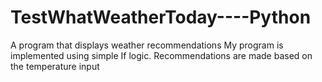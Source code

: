 # TestWhatWeatherToday----Python
A program that displays weather recommendations
My program is implemented using simple If logic. Recommendations are made based on the temperature input
